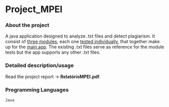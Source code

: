 # Project_MPEI

### About the project
A java application designed to analyze .txt files and detect plagiarism. It consist of [three modules](Modulos), each one [tested individually](TestesModulos), that together make up for the [main app](DemonstracaoConjunta). The existing .txt files serve as reference for the module tests but the app supports any other .txt files.

### Detailed description/usage
Read the project report -> **RelatórioMPEI.pdf**.

### Programming Languages
`Java`
